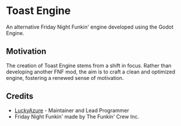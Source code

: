 # Toast Engine
An alternative Friday Night Funkin' engine developed using the Godot Engine.

## Motivation
The creation of Toast Engine stems from a shift in focus. Rather than developing another FNF mod, the aim is to craft a clean and optimized engine, fostering a renewed sense of motivation.

## Credits
- [LuckyAzure](https://twitter.com/LuckyAzureMain) - Maintainer and Lead Programmer
- Friday Night Funkin' made by The Funkin' Crew Inc.


